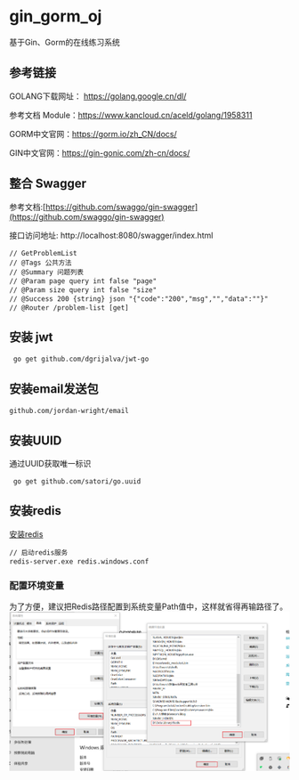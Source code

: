 # gin_gorm_oj
基于Gin、Gorm的在线练习系统

## 参考链接
GOLANG下载网址： https://golang.google.cn/dl/

参考文档 Module：https://www.kancloud.cn/aceld/golang/1958311

GORM中文官网：https://gorm.io/zh_CN/docs/

GIN中文官网：https://gin-gonic.com/zh-cn/docs/

## 整合 Swagger
参考文档:[https://github.com/swaggo/gin-swagger](https://github.com/swaggo/gin-swagger)

接口访问地址: http://localhost:8080/swagger/index.html

``` text
// GetProblemList
// @Tags 公共方法
// @Summary 问题列表
// @Param page query int false "page"
// @Param size query int false "size"
// @Success 200 {string} json "{"code":"200","msg","","data":""}"
// @Router /problem-list [get]
```

## 安装 jwt
``` shell
 go get github.com/dgrijalva/jwt-go
```

## 安装email发送包
```shell
github.com/jordan-wright/email
```

## 安装UUID
通过UUID获取唯一标识
``` shell
 go get github.com/satori/go.uuid
```

## 安装redis
[安装redis](https://github.com/tporadowski/redis/releases)
```shell
// 启动redis服务
redis-server.exe redis.windows.conf
```
### 配置环境变量
为了方便，建议把Redis路径配置到系统变量Path值中，这样就省得再输路径了。
![img.png](img.png)
